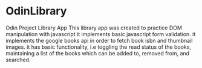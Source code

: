 # OdinLibrary
Odin Project Library App
This library app was created to practice DOM manipulation with javascript
it implements basic javascript form validation. 
it implements the google books api in order to fetch book isbn and thumbnail images. 
it has basic functionality, i.e toggling the read status of the books, maintaining a list of the books which can be added to, removed from, and searched.
